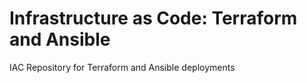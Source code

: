 # Infrastructure as Code: Terraform and Ansible
IAC Repository for Terraform and Ansible deployments

